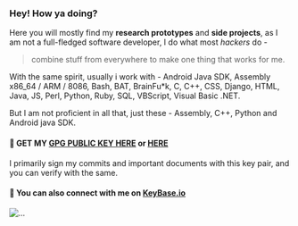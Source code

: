 ### Hey! How ya doing?

Here you will mostly find my **research prototypes** and **side projects**, as I am not a full-fledged software developer, I do what most _hackers_ do - 
>combine stuff from everywhere to make one thing that works for me.

With the same spirit, usually i work with - Android Java SDK, Assembly x86_64 / ARM / 8086, Bash, BAT, BrainFu\*k, C, C++, CSS, Django, HTML, Java, JS, Perl, Python, Ruby, SQL, VBScript, Visual Basic .NET.

But I am not proficient in all that, just these - Assembly, C++, Python and Android java SDK.

#### :key: GET MY [GPG PUBLIC KEY HERE](https://saket-upadhyay.github.io/pubkey.html) or [HERE](http://keys.gnupg.net/pks/lookup?op=vindex&fingerprint=on&search=0x777F77B28C8AF5E9)



I primarily sign my commits and important documents with this key pair, and you can verify with the same.

#### :speech_balloon: You can also connect with me on [KeyBase.io](https://keybase.io/saketupadhyay)

![...](https://github-readme-stats.vercel.app/api/top-langs/?username=saket-upadhyay&langs_count=2&layout=compact&exclude_repo=saket-upadhyay.github.io)

